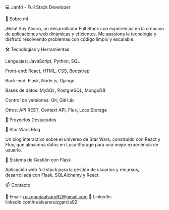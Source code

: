💻 Janfri - Full Stack Developer

🚀 Sobre mí

¡Hola! Soy Álvaro, un desarrollador Full Stack con experiencia en la creación de aplicaciones web dinámicas y eficientes. Me apasiona la tecnología y disfruto resolviendo problemas con código limpio y escalable.

🛠️ Tecnologías y Herramientas

Lenguajes: JavaScript, Python, SQL

Front-end: React, HTML, CSS, Bootstrap

Back-end: Flask, Node.js, Django

Bases de datos: MySQL, PostgreSQL, MongoDB

Control de versiones: Git, GitHub

Otros: API REST, Context API, Flux, LocalStorage

📌 Proyectos Destacados

🔹 Star Wars Blog

Un blog interactivo sobre el universo de Star Wars, construido con React y Flux, que almacena datos en LocalStorage para una mejor experiencia de usuario.

🔹 Sistema de Gestión con Flask

Aplicación web full stack para la gestión de usuarios y recursos, desarrollada con Flask, SQLAlchemy y React.

📫 Contacto

📧 Email: ruizgarciaalvaro92@gmail.com  💼 LinkedIn: linkedin.com/in/alvaroruizgarcia92
